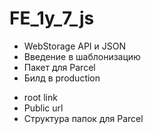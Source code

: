# FE_1y_7_js

- WebStorage API и JSON
- Введение в шаблонизацию
- Пакет для Parcel
- Билд в production

* root link
* Public url
* Структура папок для Parcel
